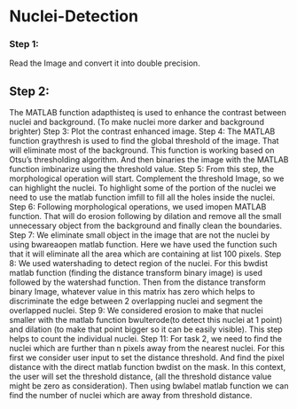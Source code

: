 # Nuclei-Detection

### Step 1: 
Read the Image and convert it into double precision.
## Step 2: 
The MATLAB function adapthisteq is used to enhance the contrast between nuclei and background. (To make nuclei more darker and background brighter)
Step 3: Plot the contrast enhanced image.
Step 4: The MATLAB function graythresh is used to find the global threshold of the image. That will eliminate most of the background. This function is working based on Otsu’s thresholding algorithm. And then binaries the image with the MATLAB function imbinarize using the threshold value.
Step 5: From this step, the morphological operation will start. Complement the threshold Image, so we can highlight the nuclei. To highlight some of the portion of the nuclei we need to use the matlab function imfill to fill all the holes inside the nuclei.
Step 6: Following morphological operations, we used imopen MATLAB function. That will do erosion following by dilation and remove all the small unnecessary object from the background and finally clean the boundaries.
Step 7: We eliminate small object in the image that are not the nuclei by using bwareaopen matlab function. Here we have used the function such that it will eliminate all the area which are containing at list 100 pixels.
Step 8: We used watershading to detect region of the nuclei. For this bwdist matlab function (finding the distance transform binary image) is used followed by the watershad function. Then from the distance transform binary Image, whatever value in this matrix has zero which helps to discriminate the edge between 2 overlapping nuclei and segment the overlapped nuclei.
Step 9: We considered erosion to make that nuclei smaller with the matlab function bwulterode(to detect this nuclei at 1 point) and dilation (to make that point bigger so it can be easily visible). This step helps to count the individual nuclei.
Step 11: For task 2, we need to find the nuclei which are further than n pixels away from the nearest nuclei. For this first we consider user input to set the distance threshold. And find the pixel distance with the direct matlab function bwdist on the mask. In this context, the user will set the threshold distance, (all the threshold distance value might be zero as consideration). Then using bwlabel matlab function we can find the number of nuclei which are away from threshold distance. 
